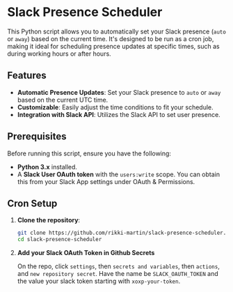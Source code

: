 # Slack Presence Scheduler

This Python script allows you to automatically set your Slack presence (`auto` or `away`) based on the current time. It's designed to be run as a cron job, making it ideal for scheduling presence updates at specific times, such as during working hours or after hours.

## Features

- **Automatic Presence Updates**: Set your Slack presence to `auto` or `away` based on the current UTC time.
- **Customizable**: Easily adjust the time conditions to fit your schedule.
- **Integration with Slack API**: Utilizes the Slack API to set user presence.

## Prerequisites

Before running this script, ensure you have the following:

- **Python 3.x** installed.
- A **Slack User OAuth token** with the `users:write` scope. You can obtain this from your Slack App settings under OAuth & Permissions.

## Cron Setup

1. **Clone the repository**:

   ```bash
   git clone https://github.com/rikki-martin/slack-presence-scheduler.git
   cd slack-presence-scheduler

2. **Add your Slack OAuth Token in Github Secrets**

    On the repo, click `settings`, then `secrets and variables`, then `actions`, and `new repository secret`. Have the name be
    `SLACK_OAUTH_TOKEN` and the value your slack token starting with `xoxp-your-token`.